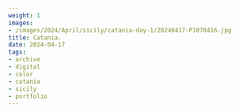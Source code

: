 ```yaml
---
weight: 1
images:
- /images/2024/April/sicily/catania-day-1/20240417-P1070416.jpg
title: Catania.
date: 2024-04-17
tags:
- archive
- digital
- color
- catania
- sicily
- portfolio
---
```


